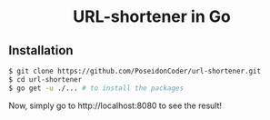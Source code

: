 <div align='center'>

# URL-shortener in Go


</div>

## Installation

```bash
$ git clone https://github.com/PoseidonCoder/url-shortener.git
$ cd url-shortener
$ go get -u ./... # to install the packages
```

Now, simply go to http://localhost:8080 to see the result!
